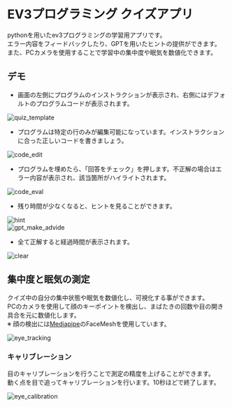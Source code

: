 # EV3プログラミング クイズアプリ  
pythonを用いたev3プログラミングの学習用アプリです。  
エラー内容をフィードバックしたり、GPTを用いたヒントの提供ができます。  
また、PCカメラを使用することで学習中の集中度や眠気を数値化できます。  
  
## デモ   
- 画面の左側にプログラムのインストラクションが表示され、右側にはデフォルトのプログラムコードが表示されます。   
  
![quiz_template](https://github.com/user-attachments/assets/40c4fc50-2f29-431e-8ced-c2b1fcc17bcc)  
  
- プログラムは特定の行のみが編集可能になっています。インストラクションに合った正しいコードを書きましょう。  

![code_edit](https://github.com/user-attachments/assets/e7c5ae30-92d6-4490-96cf-08b8ce04aca1)  
  
- プログラムを埋めたら、「回答をチェック」を押します。不正解の場合はエラー内容が表示され、該当箇所がハイライトされます。  
  
![code_eval](https://github.com/user-attachments/assets/0955c5c1-bf4c-4ee9-b8c4-b0e129f803f1)  
  
- 残り時間が少なくなると、ヒントを見ることができます。
  
![hint](https://github.com/user-attachments/assets/9732464d-ccc4-4b20-b434-f8fd9e1c42e5)  
![gpt_make_advide](https://github.com/user-attachments/assets/d6e40a5f-91f9-474c-ad13-820b98e9b30c)  
  
- 全て正解すると経過時間が表示されます。
  
![clear](https://github.com/user-attachments/assets/e8518cc2-d608-4976-8385-ffeb4b0c9d64)  
  
## 集中度と眠気の測定  
クイズ中の自分の集中状態や眠気を数値化し、可視化する事ができます。  
PCのカメラを使用して顔のキーポイントを検出し、まばたきの回数や目の開き具合を元に数値化します。  
※ 顔の検出には[Mediapipe](https://github.com/google-ai-edge/mediapipe)のFaceMeshを使用しています。  
  
![eye_tracking](https://github.com/user-attachments/assets/5166167c-78ae-4936-b1af-5244533a788e)
  
### キャリブレーション  
  目のキャリブレーションを行うことで測定の精度を上げることができます。  
  動く点を目で追ってキャリブレーションを行います。10秒ほどで終了します。
    
  ![eye_calibration](https://github.com/user-attachments/assets/4df20303-a604-4bf3-958a-c15ecd50ac3c)
